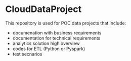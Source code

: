 # CloudDataProject
This repository is used for POC data projects that include:
- documenation with business requirements
- documentation for technical requirements
- analytics solution high overview
- codes for ETL (Python or Pyspark)
- test secnarios
    
